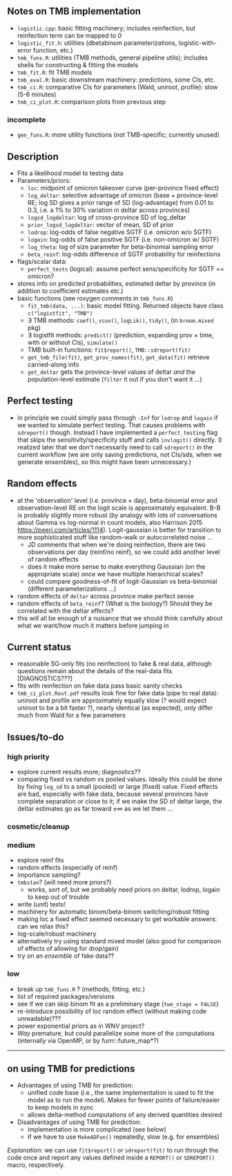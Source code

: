 ## Notes on TMB implementation

- `logistic.cpp`: basic fitting machinery; includes reinfection, but reinfection term can be mapped to 0
- `logistic_fit.h`: utilities (dbetabinom parameterizations, logistic-with-error function, etc.)
- `tmb_funs.R`: utilities (TMB methods, general pipeline utils); includes shells for constructing & fitting the models
- `tmb_fit.R`: fit TMB models
- `tmb_eval.R`: basic downstream machinery: predictions, some CIs, etc.
- `tmb_ci.R`: comparative CIs for parameters (Wald, uniroot, profile): slow (5-6 minutes)
- `tmb_ci_plot.R`: comparison plots from previous step

### incomplete

- `gen_funs.R`: more utility functions (not TMB-specific; currently unused)

## Description

- Fits a likelihood model to testing data
- Parameters/priors: 
   - `loc`: midpoint of omicron takeover curve (per-province fixed effect)
   - `log_deltar`: selective advantage of omicron (base + province-level RE; log SD gives a prior range of SD (log-advantage) from 0.01 to 0.3, i.e. a 1% to 30% variation in deltar across provinces)
   - `logsd_logdeltar`: log of cross-province SD of log_deltar
   - `prior_logsd_logdeltar`: vector of mean, SD of prior
   - `lodrop`: log-odds of false negative SGTF (i.e. omicron w/o SGTF)
   - `logain`: log-odds of false positive SGTF (i.e. non-omicron w/ SGTF)
   - `log_theta`: log of size parameter for beta-binomial sampling error
   - `beta_reinf`: log-odds difference of SGTF probability for reinfections
- flags/scalar data:
   - `perfect_tests` (logical): assume perfect sens/specificity for SGTF == omicron?
- stores info on predicted probabilities, estimated deltar by province (in addition to coefficient estimates etc.)
- basic functions (see roxygen comments in `tmb_funs.R`)
   - `fit_tmb(data, ...)`: basic model fitting. Returned objects have class `c("logistfit", "TMB")`
   - ∃ TMB methods: `coef()`, `vcov()`, `logLik()`, `tidy()`, (in `broom.mixed` pkg)
   - ∃ logistfit methods: `predict()` (prediction, expanding prov × time, with or without CIs), `simulate()`
   - TMB built-in functions: `fit$report()`, `TMB::sdreport(fit)`
   - `get_tmb_file(fit)`, `get_prov_names(fit)`, `get_data(fit)` retrieve carried-along info
   - `get_deltar` gets the province-level values of deltar *and* the population-level estimate (`filter` it out if you don't want it ...)

## Perfect testing

- in principle we could simply pass through `-Inf` for `lodrop` and `logain` if we wanted to simulate perfect testing. That causes problems with `sdreport()` though. Instead I have implemented a `perfect_testing` flag that skips the sensitivity/specificity stuff and calls `invlogit()` directly. (I realized later that we don't necessarily need to call `sdreport()` in the current workflow (we are only saving predictions, not CIs/sds, when we generate ensembles), so this might have been unnecessary.)

## Random effects

- at the 'observation' level (i.e. province × day), beta-binomial error and observation-level RE on the logit scale is approximately equivalent. B-B is probably slightly more robust (by analogy with lots of conversations about Gamma vs log-normal in count models, also Harrison 2015 https://peerj.com/articles/1114). Logit-gaussian is better for transition to more sophisticated stuff like random-walk or autocorrelated noise ...
    - JD comments that when we're doing reinfection, there are two observations per day (reinf/no reinf), so we could add another level of random effects
	- does it make more sense to make everything Gaussian (on the appropriate scale) once we have multiple hierarchical scales?
	- could compare goodness-of-fit of logit-Gaussian vs beta-binomial (different parameterizations ...)
- random effects of `deltar` across province make perfect sense
- random effects of `beta_reinf`? (What is the biology?) Should they be correlated with the deltar effects?
- this will all be enough of a nuisance that we should think carefully about what we want/how much it matters before jumping in

## Current status

- reasonable SG-only fits (no reinfection) to fake & real data, although questions remain about the details of the real-data fits [DIAGNOSTICS???]
- fits with reinfection on fake data pass basic sanity checks
- `tmb_ci_plot.Rout.pdf` results look fine for fake data (pipe to real data): uniroot and profile are approximately equally slow (? would expect uniroot to be a bit faster ?), nearly identical (as expected), only differ much from Wald for a few parameters

## Issues/to-do

### high priority

- explore current results more; diagnostics??
- comparing fixed vs random vs pooled values. Ideally this could be done by fixing `log_sd` to a small (pooled) or large (fixed) value. Fixed effects are bad, especially with fake data, because several provinces have complete separation or close to it; if we make the SD of deltar large, the deltar estimates go as far toward ±∞ as we let them ...

### cosmetic/cleanup

### medium

- explore reinf fits
- random effects (especially of reinf)
- importance sampling? 
- `tmbstan`? (will need more priors?)
   - works, sort of, but we probably need priors on deltar, lodrop, logain to keep out of trouble
- write (unit) tests!
- machinery for automatic binom/beta-binom switching/robust fitting
- making loc a fixed effect seemed necessary to get workable answers: can we relax this?
- log-scale/robust machinery
- alternatively try using standard mixed model (also good for comparison of effects of allowing for drop/gain)
- try on an *ensemble* of fake data??

### low

- break up `tmb_funs.R` ? (methods, fitting, etc.)
- list of required packages/versions
- see if we can skip binom fit as a preliminary stage (`two_stage = FALSE`)
- re-introduce possibility of loc random effect (without making code unreadable)???
- power exponential priors as in WNV project?
- *Way* premature, but could parallelize some more of the computations (internally via OpenMP, or by furrr::future_map*?)
 
----

## on using TMB for predictions

- Advantages of using TMB for prediction:
   - unified code base (i.e., the same implementation is used to fit the model as to run the model). Makes for fewer points of failure/easier to keep models in sync
   - allows delta-method computations of any derived quantities desired
- Disadvantages of using TMB for prediction:
   - implementation is more complicated (see below)
   - if we have to use `MakeADFun()` repeatedly, slow (e.g. for ensembles)
   
*Explanation*: we can use `fit$report()` or `sdreport(fit)` to run through the code once and report any values defined inside a `REPORT()` or `SDREPORT()` macro, respectively. 
